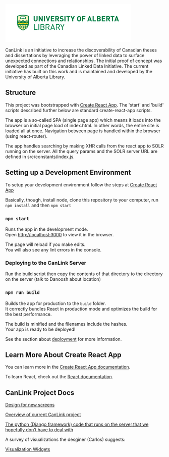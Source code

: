 ![University of Alberta Library](docs/UofALibrary.jpg)

CanLink is an initiative to increase the discoverability of Canadian theses and dissertations by leveraging the power of linked data to surface unexpected connections and relationships.
The initial proof of concept was developed as part of the Canadian Linked Data Initiative.
The current initiative has built on this work and is maintained and developed by the University of Alberta Library.

## Structure

This project was bootstrapped with [Create React App](https://github.com/facebook/create-react-app).  The 'start' and 'build' scripts described further below are standard create-react-app scripts.  

The app is a so-called SPA (single page app) which means it loads into the browser on initial page load of index.html.  In other words, the entire site is loaded all at once.  Navigation between page is handled within the browser (using react-router).

The app handles searching by making XHR calls from the react app to SOLR running on the server.  All the query params and the SOLR server URL are defined in src/constants/index.js.

## Setting up a Development Environment

To setup your development environment follow the steps at [Create React App](https://create-react-app.dev) 

Basically, though, install node, clone this repository to your computer, run ``npm install`` and then ``npm start``

### `npm start`

Runs the app in the development mode.<br />
Open [http://localhost:3000](http://localhost:3000) to view it in the browser.

The page will reload if you make edits.<br />
You will also see any lint errors in the console.

### Deploying to the CanLink Server

Run the build script then copy the contents of that directory to the directory on the server (talk to Danoosh about location)

### `npm run build`

Builds the app for production to the `build` folder.<br />
It correctly bundles React in production mode and optimizes the build for the best performance.

The build is minified and the filenames include the hashes.<br />
Your app is ready to be deployed!

See the section about [deployment](https://facebook.github.io/create-react-app/docs/deployment) for more information.

## Learn More About Create React App

You can learn more in the [Create React App documentation](https://facebook.github.io/create-react-app/docs/getting-started).

To learn React, check out the [React documentation](https://reactjs.org/).

## CanLink Project Docs

[Design for new screens](https://drive.google.com/file/d/1gsIiCqvR3kt8DLpLdquqFZTwuN43hXzV/view)

[Overview of current CanLink project](https://docs.google.com/document/d/15T8j8zr6ntBbpHhcsqA15frGLpIhR90sz5vme1U8l0c/edit#)

[The python (Django framework) code that runs on the server,that we hopefully don’t have to deal with](https://github.com/ualbertalib/metadata/tree/CanLink/scripts/canlink-data/code)

A survey of visualizations the desginer (Carlos) suggests:

[Visualization Widgets](https://docs.google.com/spreadsheets/d/1AVSWy4_FZgnBmsnccWEOUgdVMmIJuMaLeW28wqX8Uzk/edit?ts=5ef65707#gid=0)
